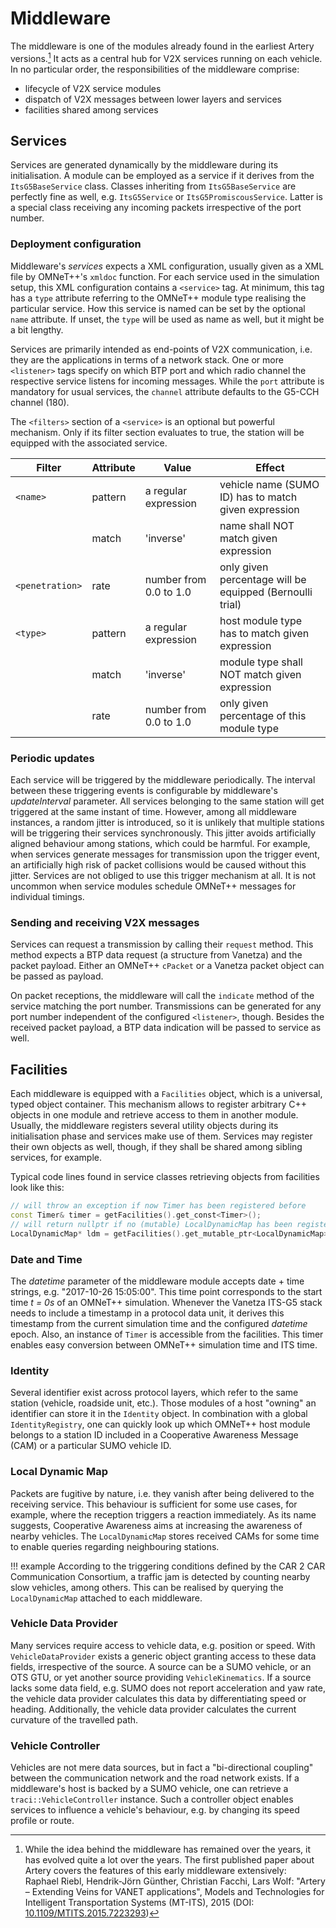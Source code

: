 # Middleware

The middleware is one of the modules already found in the earliest Artery versions.[^1]
It acts as a central hub for V2X services running on each vehicle.
In no particular order, the responsibilities of the middleware comprise:

- lifecycle of V2X service modules
- dispatch of V2X messages between lower layers and services
- facilities shared among services

[^1]:
    While the idea behind the middleware has remained over the years, it has evolved quite a lot over the years.
    The first published paper about Artery covers the features of this early middleware extensively:  
    Raphael Riebl, Hendrik-Jörn Günther, Christian Facchi, Lars Wolf: "Artery – Extending Veins for VANET applications", Models and Technologies for Intelligent Transportation Systems (MT-ITS), 2015 (DOI: [10.1109/MTITS.2015.7223293](https://doi.org/10.1109/MTITS.2015.7223293))


## Services

Services are generated dynamically by the middleware during its initialisation.
A module can be employed as a service if it derives from the `ItsG5BaseService` class.
Classes inheriting from `ItsG5BaseService` are perfectly fine as well, e.g. `ItsG5Service` or `ItsG5PromiscousService`.
Latter is a special class receiving any incoming packets irrespective of the port number.

### Deployment configuration

Middleware's *services* expects a XML configuration, usually given as a XML file by OMNeT++'s `xmldoc` function.
For each service used in the simulation setup, this XML configuration contains a `<service>` tag.
At minimum, this tag has a `type` attribute referring to the OMNeT++ module type realising the particular service.
How this service is named can be set by the optional `name` attribute.
If unset, the `type` will be used as name as well, but it might be a bit lengthy.

Services are primarily intended as end-points of V2X communication, i.e. they are the applications in terms of a network stack.
One or more `<listener>` tags specify on which BTP port and which radio channel the respective service listens for incoming messages.
While the `port` attribute is mandatory for usual services, the `channel` attribute defaults to the G5-CCH channel (180).

The `<filters>` section of a `<service>` is an optional but powerful mechanism.
Only if its filter section evaluates to true, the station will be equipped with the associated service.

| Filter            | Attribute | Value                     | Effect                                                    |
|-------------------|-----------|---------------------------|-----------------------------------------------------------|
| `<name>`          | pattern   | a regular expression      | vehicle name (SUMO ID) has to match given expression      |
|                   | match     | 'inverse'                 | name shall NOT match given expression                     |
| `<penetration>`   | rate      | number from 0.0 to 1.0    | only given percentage will be equipped (Bernoulli trial)  |
| `<type>`          | pattern   | a regular expression      | host module type has to match given expression            |
|                   | match     | 'inverse'                 | module type shall NOT match given expression              |
|                   | rate      | number from 0.0 to 1.0    | only given percentage of this module type                 |


### Periodic updates

Each service will be triggered by the middleware periodically.
The interval between these triggering events is configurable by middleware's *updateInterval* parameter.
All services belonging to the same station will get triggered at the same instant of time.
However, among all middleware instances, a random jitter is introduced, so it is unlikely that multiple stations will be triggering their services synchronously.
This jitter avoids artificially aligned behaviour among stations, which could be harmful.
For example, when services generate messages for transmission upon the trigger event, an artificially high risk of packet collisions would be caused without this jitter.
Services are not obliged to use this trigger mechanism at all.
It is not uncommon when service modules schedule OMNeT++ messages for individual timings.

### Sending and receiving V2X messages

Services can request a transmission by calling their `request` method.
This method expects a BTP data request (a structure from Vanetza) and the packet payload.
Either an OMNeT++ `cPacket` or a Vanetza packet object can be passed as payload.

On packet receptions, the middleware will call the `indicate` method of the service matching the port number.
Transmissions can be generated for any port number independent of the configured `<listener>`, though.
Besides the received packet payload, a BTP data indication will be passed to service as well.


## Facilities

Each middleware is equipped with a `Facilities` object, which is a universal, typed object container.
This mechanism allows to register arbitrary C++ objects in one module and retrieve access to them in another module.
Usually, the middleware registers several utility objects during its initialisation phase and services make use of them.
Services may register their own objects as well, though, if they shall be shared among sibling services, for example.

Typical code lines found in service classes retrieving objects from facilities look like this:

```cpp
// will throw an exception if now Timer has been registered before
const Timer& timer = getFacilities().get_const<Timer>();
// will return nullptr if no (mutable) LocalDynamicMap has been registered before
LocalDynamicMap* ldm = getFacilities().get_mutable_ptr<LocalDynamicMap>();
```


### Date and Time

The *datetime* parameter of the middleware module accepts date + time strings, e.g. "2017-10-26 15:05:00".
This time point corresponds to the start time *t = 0s* of an OMNeT++ simulation.
Whenever the Vanetza ITS-G5 stack needs to include a timestamp in a protocol data unit, it derives this timestamp from the current simulation time and the configured *datetime* epoch.
Also, an instance of `Timer` is accessible from the facilities.
This timer enables easy conversion between OMNeT++ simulation time and ITS time.


### Identity

Several identifier exist across protocol layers, which refer to the same station (vehicle, roadside unit, etc.).
Those modules of a host "owning" an identifier can store it in the `Identity` object.
In combination with a global `IdentityRegistry`, one can quickly look up which OMNeT++ host module belongs to a station ID included in a Cooperative Awareness Message (CAM) or a particular SUMO vehicle ID.

### Local Dynamic Map

Packets are fugitive by nature, i.e. they vanish after being delivered to the receiving service.
This behaviour is sufficient for some use cases, for example, where the reception triggers a reaction immediately.
As its name suggests, Cooperative Awareness aims at increasing the awareness of nearby vehicles.
The `LocalDynamicMap` stores received CAMs for some time to enable queries regarding neighbouring stations.

!!! example
    According to the triggering conditions defined by the CAR 2 CAR Communication Consortium, a traffic jam is detected by counting nearby slow vehicles, among others.
    This can be realised by querying the `LocalDynamicMap` attached to each middleware.

### Vehicle Data Provider

Many services require access to vehicle data, e.g. position or speed.
With `VehicleDataProvider` exists a generic object granting access to these data fields, irrespective of the source.
A source can be a SUMO vehicle, or an OTS GTU, or yet another source providing `VehicleKinematics`.
If a source lacks some data field, e.g. SUMO does not report acceleration and yaw rate, the vehicle data provider calculates this data by differentiating speed or heading.
Additionally, the vehicle data provider calculates the current curvature of the travelled path.

### Vehicle Controller

Vehicles are not mere data sources, but in fact a "bi-directional coupling" between the communication network and the road network exists.
If a middleware's host is backed by a SUMO vehicle, one can retrieve a `traci::VehicleController` instance.
Such a controller object enables services to influence a vehicle's behaviour, e.g. by changing its speed profile or route.
